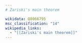 ```yaml
---
# Zariski's main theorem

wikidata: Q8066795
msc_classification: "14"
wikipedia_links:
  - "[[Zariski's main theorem]]"
---
```

